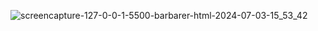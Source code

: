 ![screencapture-127-0-0-1-5500-barbarer-html-2024-07-03-15_53_42](https://github.com/attaidrees/Hair-Saloon/assets/172349104/c58f3128-a4fd-4cba-94b8-be323be08688)
